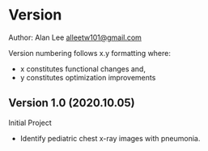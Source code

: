 # Version
Author: Alan Lee <alleetw101@gmail.com>

Version numbering follows x.y formatting where:
- x constitutes functional changes and,
- y constitutes optimization improvements 

## Version 1.0 (2020.10.05)
Initial Project
- Identify pediatric chest x-ray images with pneumonia.